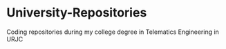# University-Repositories
Coding repositories during my college degree in Telematics Engineering in URJC

